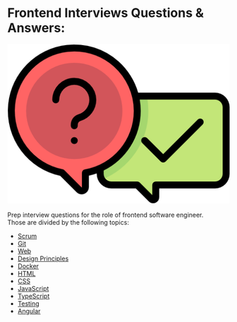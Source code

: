 # Frontend Interviews Questions & Answers:

<link href="./ASSETS/STYLES.css" rel="stylesheet"></link>
<img src="./ASSETS/Q&A.png" alt="Questions and Answers Logo" class="logo"></img>

Prep interview questions for the role of frontend software engineer.  
Those are divided by the following topics:

- [Scrum](SCRUM.md)
- [Git](GIT.md)
- [Web](WEB.md)
- [Design Principles](DESIGN-PRINCIPLES.md)
- [Docker](DOCKER.md)
- [HTML](HTML.md)
- [CSS](CSS.md)
- [JavaScript](JS.md)
- [TypeScript](TS.md)
- [Testing](TESTING.md)
- [Angular](ANGULAR.md)
